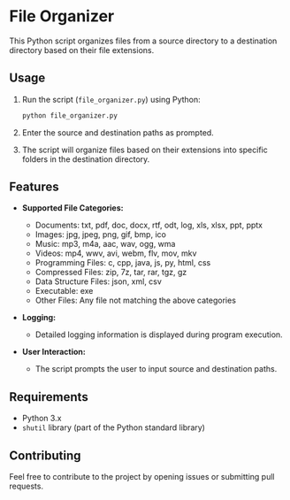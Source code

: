 # File Organizer

This Python script organizes files from a source directory to a destination directory based on their file extensions.

## Usage

1. Run the script (`file_organizer.py`) using Python:

    ```bash
    python file_organizer.py
    ```

2. Enter the source and destination paths as prompted.

3. The script will organize files based on their extensions into specific folders in the destination directory.

## Features

- **Supported File Categories:**
    - Documents: txt, pdf, doc, docx, rtf, odt, log, xls, xlsx, ppt, pptx
    - Images: jpg, jpeg, png, gif, bmp, ico
    - Music: mp3, m4a, aac, wav, ogg, wma
    - Videos: mp4, wwv, avi, webm, flv, mov, mkv
    - Programming Files: c, cpp, java, js, py, html, css
    - Compressed Files: zip, 7z, tar, rar, tgz, gz
    - Data Structure Files: json, xml, csv
    - Executable: exe
    - Other Files: Any file not matching the above categories

- **Logging:**
    - Detailed logging information is displayed during program execution.

- **User Interaction:**
    - The script prompts the user to input source and destination paths.

## Requirements

- Python 3.x
- `shutil` library (part of the Python standard library)

## Contributing

Feel free to contribute to the project by opening issues or submitting pull requests.
